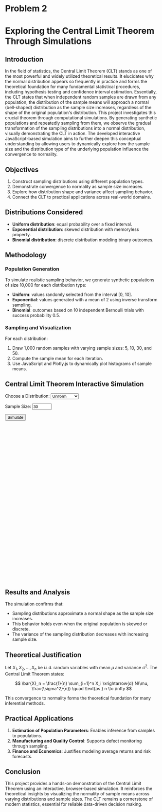 # Problem 2
# Exploring the Central Limit Theorem Through Simulations

## Introduction

In the field of statistics, the Central Limit Theorem (CLT) stands as one of the most powerful and widely utilized theoretical results. It elucidates why the normal distribution appears so frequently in practice and forms the theoretical foundation for many fundamental statistical procedures, including hypothesis testing and confidence interval estimation. Essentially, the CLT states that when independent random samples are drawn from any population, the distribution of the sample means will approach a normal (bell-shaped) distribution as the sample size increases, regardless of the shape of the original population's distribution. This project investigates this crucial theorem through computational simulations. By generating synthetic populations and repeatedly sampling from them, we observe the gradual transformation of the sampling distributions into a normal distribution, visually demonstrating the CLT in action. The developed interactive JavaScript-based simulation aims to further deepen this conceptual understanding by allowing users to dynamically explore how the sample size and the distribution type of the underlying population influence the convergence to normality.


## Objectives

1. Construct sampling distributions using different population types.
2. Demonstrate convergence to normality as sample size increases.
3. Explore how distribution shape and variance affect sampling behavior.
4. Connect the CLT to practical applications across real-world domains.

## Distributions Considered

* **Uniform distribution**: equal probability over a fixed interval.
* **Exponential distribution**: skewed distribution with memoryless property.
* **Binomial distribution**: discrete distribution modeling binary outcomes.

## Methodology

### Population Generation

To simulate realistic sampling behavior, we generate synthetic populations of size 10,000 for each distribution type:

* **Uniform**: values randomly selected from the interval \[0, 10].
* **Exponential**: values generated with a mean of 2 using inverse transform sampling.
* **Binomial**: outcomes based on 10 independent Bernoulli trials with success probability 0.5.

### Sampling and Visualization

For each distribution:

1. Draw 1,000 random samples with varying sample sizes: 5, 10, 30, and 50.
2. Compute the sample mean for each iteration.
3. Use JavaScript and Plotly.js to dynamically plot histograms of sample means.


<!DOCTYPE html>
<html lang="en">
<head>
  <meta charset="UTF-8">
  <title>Central Limit Theorem Simulator</title>
  <script src="https://cdn.plot.ly/plotly-latest.min.js"></script>
</head>
<body>
  <h2>Central Limit Theorem Interactive Simulation</h2>

  <label for="distribution">Choose a Distribution:</label>
  <select id="distribution">
    <option value="uniform">Uniform</option>
    <option value="exponential">Exponential</option>
    <option value="binomial">Binomial</option>
  </select>

  <label for="sampleSize">Sample Size:</label>
  <input type="number" id="sampleSize" value="30" min="1" max="100">

  <button onclick="simulateCLT()">Simulate</button>

  <div id="plot" style="width:100%;max-width:800px;height:500px;margin-top:20px;"></div>

  <script>
    function generatePopulation(type, size = 10000) {
      const data = [];
      if (type === "uniform") {
        for (let i = 0; i < size; i++) data.push(Math.random() * 10);
      } else if (type === "exponential") {
        for (let i = 0; i < size; i++) data.push(-2 * Math.log(1 - Math.random()));
      } else if (type === "binomial") {
        for (let i = 0; i < size; i++) {
          let sum = 0;
          for (let j = 0; j < 10; j++) {
            sum += Math.random() < 0.5 ? 1 : 0;
          }
          data.push(sum);
        }
      }
      return data;
    }

    function simulateCLT() {
      const dist = document.getElementById("distribution").value;
      const sampleSize = parseInt(document.getElementById("sampleSize").value);
      const population = generatePopulation(dist);
      const sampleMeans = [];

      for (let i = 0; i < 1000; i++) {
        const sample = [];
        for (let j = 0; j < sampleSize; j++) {
          const idx = Math.floor(Math.random() * population.length);
          sample.push(population[idx]);
        }
        const mean = sample.reduce((a, b) => a + b, 0) / sample.length;
        sampleMeans.push(mean);
      }

      const trace = {
        x: sampleMeans,
        type: 'histogram',
        marker: { color: 'steelblue' },
      };

      const layout = {
        title: `${dist.charAt(0).toUpperCase() + dist.slice(1)} Distribution – Sample Means (n=${sampleSize})`,
        xaxis: { title: 'Sample Mean' },
        yaxis: { title: 'Frequency' },
        bargap: 0.05
      };

      Plotly.newPlot('plot', [trace], layout);
    }
  </script>
</body>
</html>

## Results and Analysis

The simulation confirms that:

* Sampling distributions approximate a normal shape as the sample size increases.
* This behavior holds even when the original population is skewed or discrete.
* The variance of the sampling distribution decreases with increasing sample size.

## Theoretical Justification

Let $X_1, X_2, \ldots, X_n$ be i.i.d. random variables with mean $\mu$ and variance $\sigma^2$. The Central Limit Theorem states:

$$
\bar{X}_n = \frac{1}{n} \sum_{i=1}^n X_i \xrightarrow{d} N(\mu, \frac{\sigma^2}{n}) \quad \text{as } n \to \infty
$$

This convergence to normality forms the theoretical foundation for many inferential methods.

## Practical Applications

1. **Estimation of Population Parameters**: Enables inference from samples to populations.
2. **Manufacturing and Quality Control**: Supports defect monitoring through sampling.
3. **Finance and Economics**: Justifies modeling average returns and risk forecasts.

## Conclusion

This project provides a hands-on demonstration of the Central Limit Theorem using an interactive, browser-based simulation. It reinforces the theoretical insights by visualizing the normality of sample means across varying distributions and sample sizes. The CLT remains a cornerstone of modern statistics, essential for reliable data-driven decision making.
